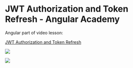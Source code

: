 # JWT Authorization and Token Refresh - Angular Academy

Angular part of video lesson:

[JWT Authorization and Token Refresh](https://www.youtube.com/watch?v=F1GUjHPpCLA)

<p align="center">
  
[<img src="https://github.com/bartosz-io/jwt-auth-angular/blob/master/image.png">](https://www.youtube.com/watch?v=F1GUjHPpCLA)

[<img src="https://github.com/bartosz-io/jwt-auth-angular/blob/master/sub.jpg">](https://www.youtube.com/channel/UCcJutJNPZVG5sbp_xaTmKEw?sub_confirmation=1)

</p>
